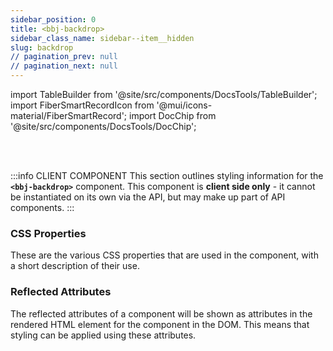 ```yaml
---
sidebar_position: 0
title: <bbj-backdrop>
sidebar_class_name: sidebar--item__hidden
slug: backdrop
// pagination_prev: null
// pagination_next: null
---
```


import TableBuilder from '@site/src/components/DocsTools/TableBuilder';
import FiberSmartRecordIcon from '@mui/icons-material/FiberSmartRecord';
import DocChip from '@site/src/components/DocsTools/DocChip';

<DocChip tooltipText="This component will render with a shadow DOM, an API built into the browser that facilitates encapsulation." label="Shadow" target="_blank" clickable={false} iconName='shadow' />

<br />
<br />

:::info CLIENT COMPONENT
This section outlines styling information for the **`<bbj-backdrop>`** component. This component is **client side only** - it cannot be instantiated on its own via the API, but may make up part of API components.
:::



### CSS Properties

  These are the various CSS properties that are used in the component, with a short description of their use.
  
  <TableBuilder tag='bbj-backdrop' table="properties"/>

### Reflected Attributes

  The reflected attributes of a component will be shown as attributes in the rendered HTML element for the component in the DOM. This means that styling can be applied using these attributes.
  
  <TableBuilder tag='bbj-backdrop' table="reflects"/>


